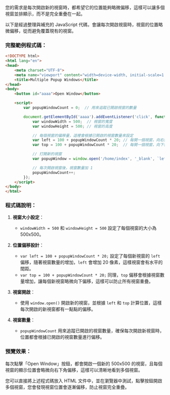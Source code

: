 您的需求是每次開啟新的視窗時，都希望它的位置能夠略微偏移，這樣可以讓多個視窗並排顯示，而不是完全重疊在一起。

以下是經過整理與補充的 JavaScript 代碼，會讓每次開啟視窗時，視窗的位置略微偏移，從而避免覆蓋現有的視窗。

### 完整範例程式碼：

```html
<!DOCTYPE html>
<html lang="en">
<head>
    <meta charset="UTF-8">
    <meta name="viewport" content="width=device-width, initial-scale=1.0">
    <title>Multiple Popup Windows</title>
</head>
<body>
    <button id="aaaa">Open Window</button>

    <script>
        var popupWindowCount = 0;  // 用來追蹤已開啟視窗的數量

        document.getElementById('aaaa').addEventListener('click', function () {
            var windowWidth = 500;  // 視窗的寬度
            var windowHeight = 500; // 視窗的高度

            // 每個視窗的偏移量，這裡會根據已開啟的視窗數量來設定
            var left = 100 + popupWindowCount * 20; // 每開一個視窗，向右偏移 20px
            var top = 100 + popupWindowCount * 20;  // 每開一個視窗，向下偏移 20px

            // 打開新的視窗
            var popupWindow = window.open('/home/index', '_blank', `left=${left},top=${top},width=${windowWidth},height=${windowHeight}`);

            // 每次開啟視窗後，視窗數量加 1
            popupWindowCount++;
        });
    </script>
</body>
</html>
```

### 程式碼說明：

1. **視窗大小設定**：

   * `windowWidth = 500` 和 `windowHeight = 500` 設定了每個視窗的大小為 500x500。

2. **位置偏移設計**：

   * `var left = 100 + popupWindowCount * 20;` 設定了每個新視窗的 `left` 偏移，隨著視窗數量的增加，`left` 會增加 20 像素，這樣視窗會有水平的間距。
   * `var top = 100 + popupWindowCount * 20;` 同理，`top` 偏移會根據視窗數量增加，讓每個新視窗略微向下偏移，這樣可以防止所有視窗重疊。

3. **視窗開啟**：

   * 使用 `window.open()` 開啟新的視窗，並根據 `left` 和 `top` 計算位置，這樣每次開啟的新視窗都有一點點的偏移。

4. **視窗數量**：

   * `popupWindowCount` 用來追蹤已開啟的視窗數量，確保每次開啟新視窗時，位置都會根據已開啟的視窗數量進行偏移。

### 預覽效果：

每次點擊「Open Window」按鈕，都會開啟一個新的 500x500 的視窗，且每個視窗的顯示位置會略微向右下角偏移，這樣可以清晰地看到多個視窗。

您可以直接將上述程式碼放入 HTML 文件中，並在瀏覽器中測試，點擊按鈕開啟多個視窗，您會發現視窗位置會逐漸偏移，防止視窗完全重疊。
